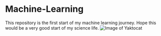 # **Machine-Learning**
This repository is the first start of my machine learning journey.
Hope this would be a very good start of my science life.
![Image of Yaktocat](https://octodex.github.com/images/yaktocat.png)
